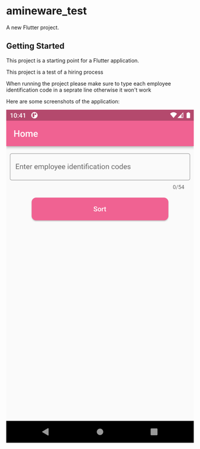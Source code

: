 # amineware_test

A new Flutter project.

## Getting Started

This project is a starting point for a Flutter application.

This project is a test of a hiring process

When running the project please make sure to type each employee identification code in a seprate line otherwise it won't work

Here are some screenshots of the application:

![Alt text](https://github.com/moadh-hajkacem/amineware_test/blob/main/screenshots/Screenshot_1668120110.png)


